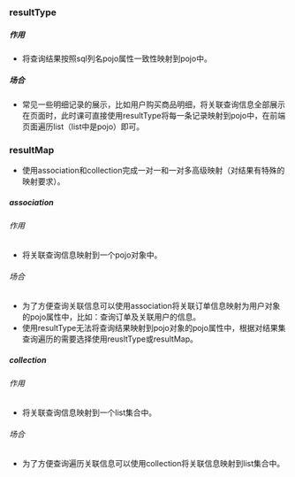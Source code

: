 ### resultType

##### 作用

- 将查询结果按照sql列名pojo属性一致性映射到pojo中。

##### 场合

- 常见一些明细记录的展示，比如用户购买商品明细，将关联查询信息全部展示在页面时，此时课可直接使用resultType将每一条记录映射到pojo中，在前端页面遍历list（list中是pojo）即可。

### resultMap

- 使用association和collection完成一对一和一对多高级映射（对结果有特殊的映射要求）。

##### association

###### 作用

- 将关联查询信息映射到一个pojo对象中。

###### 场合

- 为了方便查询关联信息可以使用association将关联订单信息映射为用户对象的pojo属性中，比如：查询订单及关联用户的信息。
- 使用resultType无法将查询结果映射到pojo对象的pojo属性中，根据对结果集查询遍历的需要选择使用reusltType或resultMap。

##### collection

###### 作用

- 将关联查询信息映射到一个list集合中。

###### 场合

- 为了方便查询遍历关联信息可以使用collection将关联信息映射到list集合中。